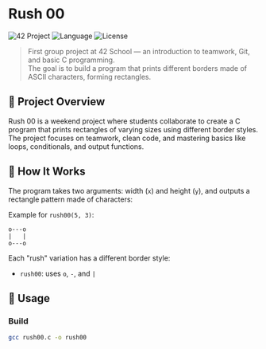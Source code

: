 # Rush 00

![42 Project](https://img.shields.io/badge/42%20School-Project-blue)
![Language](https://img.shields.io/badge/language-C-informational)
![License](https://img.shields.io/badge/status-Completed-success)

> First group project at 42 School — an introduction to teamwork, Git, and basic C programming.  
> The goal is to build a program that prints different borders made of ASCII characters, forming rectangles.

## 📌 Project Overview

Rush 00 is a weekend project where students collaborate to create a C program that prints rectangles of varying sizes using different border styles. The project focuses on teamwork, clean code, and mastering basics like loops, conditionals, and output functions.

## 🧱 How It Works

The program takes two arguments: width (`x`) and height (`y`), and outputs a rectangle pattern made of characters:

Example for `rush00(5, 3)`:

```
o---o
|   |
o---o
```

Each "rush" variation has a different border style:
- `rush00`: uses `o`, `-`, and `|`

## 🔧 Usage

### Build

```bash
gcc rush00.c -o rush00

